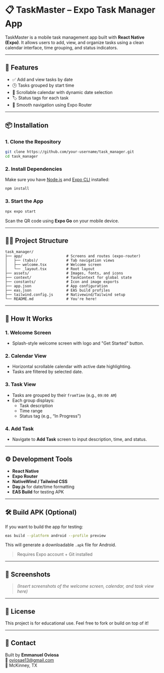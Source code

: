 # 📋 TaskMaster – Expo Task Manager App

TaskMaster is a mobile task management app built with **React Native (Expo)**. It allows users to add, view, and organize tasks using a clean calendar interface, time grouping, and status indicators.

---

## 🚀 Features

- ✅ Add and view tasks by date
- 🕒 Tasks grouped by start time
- 📅 Scrollable calendar with dynamic date selection
- 🏷️ Status tags for each task
- 🔄 Smooth navigation using Expo Router

---

## 📦 Installation

### 1. Clone the Repository
```bash
git clone https://github.com/your-username/task_manager.git
cd task_manager
```

### 2. Install Dependencies
Make sure you have [Node.js](https://nodejs.org) and [Expo CLI](https://docs.expo.dev/get-started/installation/) installed:
```bash
npm install
```

### 3. Start the App
```bash
npx expo start
```

Scan the QR code using **Expo Go** on your mobile device.

---

## 🧑‍💻 Project Structure

```
task_manager/
├── app/                    # Screens and routes (expo-router)
│   ├── (tabs)/             # Tab navigation views
│   ├── welcome.tsx         # Welcome screen
│   └── _layout.tsx         # Root layout
├── assets/                 # Images, fonts, and icons
├── context/                # TaskContext for global state
├── constants/              # Icon and image exports
├── app.json                # App configuration
├── eas.json                # EAS build profiles
├── tailwind.config.js      # Nativewind/Tailwind setup
└── README.md               # You're here!
```

---

## 📱 How It Works

### 1. Welcome Screen
- Splash-style welcome screen with logo and "Get Started" button.

### 2. Calendar View
- Horizontal scrollable calendar with active date highlighting.
- Tasks are filtered by selected date.

### 3. Task View
- Tasks are grouped by their `fromTime` (e.g., `09:00 AM`)
- Each group displays:
  - Task description
  - Time range
  - Status tag (e.g., “In Progress”)

### 4. Add Task
- Navigate to **Add Task** screen to input description, time, and status.

---

## ⚙️ Development Tools

- **React Native**
- **Expo Router**
- **NativeWind / Tailwind CSS**
- **Day.js** for date/time formatting
- **EAS Build** for testing APK

---

## 🛠 Build APK (Optional)

If you want to build the app for testing:

```bash
eas build --platform android --profile preview
```

This will generate a downloadable `.apk` file for Android.

> Requires Expo account + Git installed

---

## 📸 Screenshots

> *(Insert screenshots of the welcome screen, calendar, and task view here)*

---

## 📄 License

This project is for educational use. Feel free to fork or build on top of it!

---

## 🤝 Contact

Built by **Emmanuel Oviosa**  
📧 oviosae13@gmail.com  
📍 McKinney, TX
